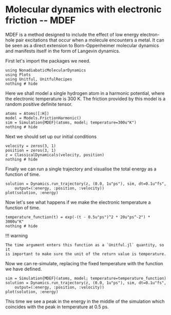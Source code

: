 # Molecular dynamics with electronic friction -- MDEF

MDEF is a method designed to include the effect of low energy electron-hole pair
excitations that occur when a molecule encounters a metal.
It can be seen as a direct extension to Born-Oppenheimer molecular dynamics
and manifests itself in the form of Langevin dynamics.

First let's import the packages we need.
```@example mdef
using NonadiabaticMolecularDynamics
using Plots
using Unitful, UnitfulRecipes
nothing # hide
```

Here we shall model a single hydrogen atom in a harmonic potential,
where the electronic temperature is 300 K.
The friction provided by this model is a random positive definite tensor.
```@example mdef
atoms = Atoms([:H])
model = Models.FrictionHarmonic()
sim = Simulation{MDEF}(atoms, model; temperature=300u"K")
nothing # hide
```

Next we should set up our initial conditions
```@example mdef
velocity = zeros(3, 1)
position = zeros(3, 1)
z = ClassicalDynamicals(velocity, position)
nothing # hide
```

Finally we can run a single trajectory and visualise the total energy as a function of time.
```@example mdef
solution = Dynamics.run_trajectory(z, (0.0, 1u"ps"), sim, dt=0.1u"fs",
    output=(:energy, :position, :velocity))
plot(solution, :energy)
```

Now let's see what happens if we make the electronic temperature a function of time.
```@example mdef
temperature_function(t) = exp(-(t - 0.5u"ps")^2 * 20u"ps^-2") * 3000u"K"
nothing # hide
```
!!! warning

    The time argument enters this function as a `Unitful.jl` quantity, so it
    is important to make sure the unit of the return value is temperature.

Now we can re-simulate, replacing the fixed temperature with the function we have defined.
```@example mdef
sim = Simulation{MDEF}(atoms, model; temperature=temperature_function)
solution = Dynamics.run_trajectory(z, (0.0, 1u"ps"), sim, dt=0.1u"fs",
    output=(:energy, :position, :velocity))
plot(solution, :energy)
```
This time we see a peak in the energy in the middle of the simulation which coincides
with the peak in temperature at 0.5 ps.

